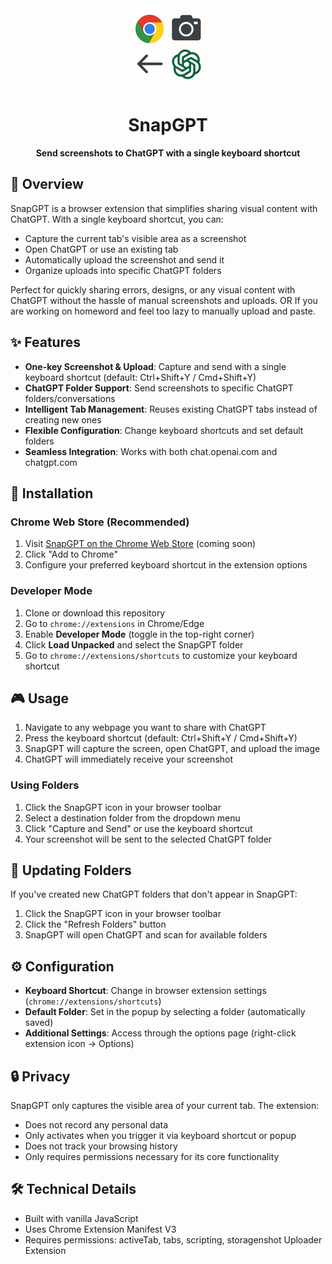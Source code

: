 <div align="center">
  <img src="icons/icon128.png" alt="SnapGPT Logo" width="128">
  <h1>SnapGPT</h1>
  <p><strong>Send screenshots to ChatGPT with a single keyboard shortcut</strong></p>
</div>

## 🚀 Overview

SnapGPT is a browser extension that simplifies sharing visual content with ChatGPT. With a single keyboard shortcut, you can:

- Capture the current tab's visible area as a screenshot
- Open ChatGPT or use an existing tab
- Automatically upload the screenshot and send it
- Organize uploads into specific ChatGPT folders

Perfect for quickly sharing errors, designs, or any visual content with ChatGPT without the hassle of manual screenshots and uploads. OR If you are working on homeword and feel too lazy to manually upload and paste.

## ✨ Features

- **One-key Screenshot & Upload**: Capture and send with a single keyboard shortcut (default: Ctrl+Shift+Y / Cmd+Shift+Y)
- **ChatGPT Folder Support**: Send screenshots to specific ChatGPT folders/conversations
- **Intelligent Tab Management**: Reuses existing ChatGPT tabs instead of creating new ones
- **Flexible Configuration**: Change keyboard shortcuts and set default folders
- **Seamless Integration**: Works with both chat.openai.com and chatgpt.com

## 🔧 Installation

### Chrome Web Store (Recommended)

1. Visit [SnapGPT on the Chrome Web Store](#) (coming soon)
2. Click "Add to Chrome"
3. Configure your preferred keyboard shortcut in the extension options

### Developer Mode

1. Clone or download this repository
2. Go to `chrome://extensions` in Chrome/Edge
3. Enable **Developer Mode** (toggle in the top-right corner)
4. Click **Load Unpacked** and select the SnapGPT folder
5. Go to `chrome://extensions/shortcuts` to customize your keyboard shortcut

## 🎮 Usage

1. Navigate to any webpage you want to share with ChatGPT
2. Press the keyboard shortcut (default: Ctrl+Shift+Y / Cmd+Shift+Y)
3. SnapGPT will capture the screen, open ChatGPT, and upload the image
4. ChatGPT will immediately receive your screenshot

### Using Folders

1. Click the SnapGPT icon in your browser toolbar
2. Select a destination folder from the dropdown menu
3. Click "Capture and Send" or use the keyboard shortcut
4. Your screenshot will be sent to the selected ChatGPT folder

## 🔄 Updating Folders

If you've created new ChatGPT folders that don't appear in SnapGPT:

1. Click the SnapGPT icon in your browser toolbar
2. Click the "Refresh Folders" button
3. SnapGPT will open ChatGPT and scan for available folders

## ⚙️ Configuration

- **Keyboard Shortcut**: Change in browser extension settings (`chrome://extensions/shortcuts`)
- **Default Folder**: Set in the popup by selecting a folder (automatically saved)
- **Additional Settings**: Access through the options page (right-click extension icon → Options)

## 🔒 Privacy

SnapGPT only captures the visible area of your current tab. The extension:

- Does not record any personal data
- Only activates when you trigger it via keyboard shortcut or popup
- Does not track your browsing history
- Only requires permissions necessary for its core functionality

## 🛠️ Technical Details

- Built with vanilla JavaScript
- Uses Chrome Extension Manifest V3
- Requires permissions: activeTab, tabs, scripting, storagenshot Uploader Extension
